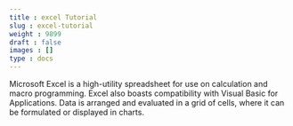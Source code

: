 ```yaml
---
title : excel Tutorial
slug : excel-tutorial
weight : 9899
draft : false
images : []
type : docs
---
```


Microsoft Excel is a high-utility spreadsheet for use on calculation and macro programming. Excel also boasts compatibility with Visual Basic for Applications. Data is arranged and evaluated in a grid of cells, where it can be formulated or displayed in charts.

